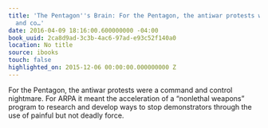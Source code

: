 ```yaml
---
title: 'The Pentagon''s Brain: For the Pentagon, the antiwar protests were a command
  and co…'
date: 2016-04-09 18:16:00.600000000 -04:00
book_uuid: 2ca8d9ad-3c3b-4ac6-97ad-e93c52f140a0
location: No title
source: ibooks
touch: false
highlighted_on: 2015-12-06 00:00:00.000000000 Z
---
```


For the Pentagon, the antiwar protests were a command and control nightmare. For ARPA it meant the acceleration of a “nonlethal weapons” program to research and develop ways to stop demonstrators through the use of painful but not deadly force.